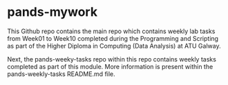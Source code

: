 # pands-mywork

This Github repo contains the main repo which contains weekly lab tasks from Week01 to Week10 completed during the Programming and Scripting as part of the Higher Diploma in Computing (Data Analysis) at ATU Galway. 

Next, the pands-weeky-tasks repo within this repo contains weekly tasks completed as part of this module. More information is present within the pands-weekly-tasks README.md file. 
